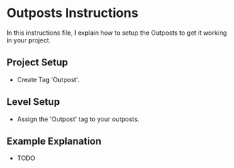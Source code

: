 # Outposts Instructions

In this instructions file, I explain how to setup the Outposts to get it working in
your project.

## Project Setup

- Create Tag 'Outpost'.

## Level Setup

- Assign the 'Outpost' tag to your outposts.

## Example Explanation

- TODO






